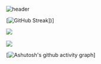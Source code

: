 



![header](https://capsule-render.vercel.app/api?type=rect&color=auto&height=150&section=header&text=정훈&fontSize=60)
</br>


[![GitHub Streak](https://streak-stats.demolab.com/?user=junghunchoi&date_format=[Y.]n.j)])]

<img src="https://github-readme-stats.vercel.app/api/top-langs/?username=junghunchoi&layout=compact"><br><br>
<img src="https://github-readme-stats.vercel.app/api?username=junghunchoi&show_icons=true">

[![Ashutosh's github activity graph](https://github-readme-activity-graph.vercel.app/graph?username=junghunchoi&theme=github-compact)]

